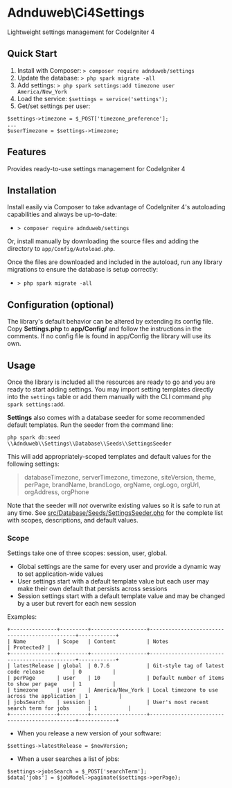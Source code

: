 # Adnduweb\Ci4Settings
Lightweight settings management for CodeIgniter 4

## Quick Start

1. Install with Composer: `> composer require adnduweb/settings`
2. Update the database: `> php spark migrate -all`
3. Add settings: `> php spark settings:add timezone user America/New_York`
4. Load the service: `$settings = service('settings');`
5. Get/set settings per user:
```
$settings->timezone = $_POST['timezone_preference'];
...
$userTimezone = $settings->timezone;
```

## Features

Provides ready-to-use settings management for CodeIgniter 4

## Installation

Install easily via Composer to take advantage of CodeIgniter 4's autoloading capabilities
and always be up-to-date:
* `> composer require adnduweb/settings`

Or, install manually by downloading the source files and adding the directory to
`app/Config/Autoload.php`.

Once the files are downloaded and included in the autoload, run any library migrations
to ensure the database is setup correctly:
* `> php spark migrate -all`

## Configuration (optional)

The library's default behavior can be altered by extending its config file. Copy
**Settings.php** to **app/Config/** and follow the instructions in the
comments. If no config file is found in app/Config the library will use its own.

## Usage

Once the library is included all the resources are ready to go and you are ready to start
adding settings. You may import setting templates directly into the `settings` table or
add them manually with the CLI command `php spark settings:add`.

**Settings** also comes with a database seeder for some recommended default templates. Run
the seeder from the command line:

	php spark db:seed \\Adnduweb\\Settings\\Database\\Seeds\\SettingsSeeder

This will add appropriately-scoped templates and default values for the following settings:

> databaseTimezone, serverTimezone, timezone, siteVersion, theme, perPage, brandName, brandLogo, orgName, orgLogo, orgUrl, orgAddress, orgPhone

Note that the seeder will *not* overwrite existing values so it is safe to run at any time.
See [src/Database/Seeds/SettingsSeeder.php](src/Database/Seeds/SettingsSeeder.php) for the
complete list with scopes, descriptions, and default values.

### Scope

Settings take one of three scopes: session, user, global.
* Global settings are the same for every user and provide a dynamic way to set application-wide values
* User settings start with a default template value but each user may make their own default that persists across sessions
* Session settings start with a default template value and may be changed by a user but revert for each new session

Examples:
```
+---------------+---------+------------------+----------------------------------------------+------------+
| Name          | Scope   | Content          | Notes                                        | Protected? |
+---------------+---------+------------------+----------------------------------------------+------------+
| latestRelease | global  | 0.7.6            | Git-style tag of latest code release         | 0          |
| perPage       | user    | 10               | Default number of items to show per page     | 1          |
| timezone      | user    | America/New_York | Local timezone to use across the application | 1          |
| jobsSearch    | session |                  | User's most recent search term for jobs      | 1          |
+---------------+---------+------------------+----------------------------------------------+------------+
```

* When you release a new version of your software:

`$settings->latestRelease = $newVersion;`

* When a user searches a list of jobs:

```
$settings->jobsSearch = $_POST['searchTerm'];
$data['jobs'] = $jobModel->paginate($settings->perPage);
```
